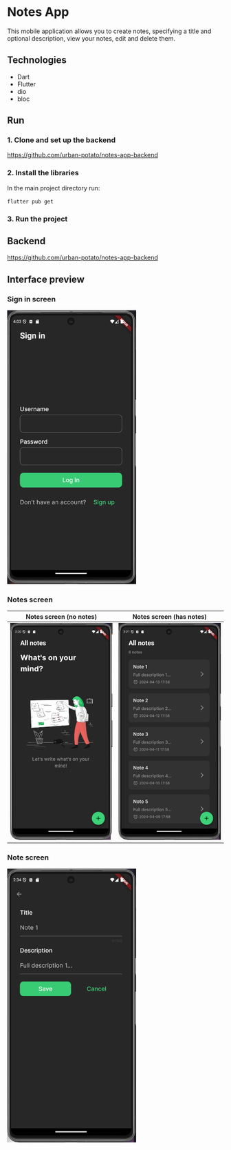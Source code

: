 # Notes App

This mobile application allows you to create notes, specifying a title and optional description, view your notes, edit and delete them.

## Technologies

- Dart
- Flutter
- dio
- bloc

## Run

### 1. Clone and set up the backend

https://github.com/urban-potato/notes-app-backend

### 2. Install the libraries

In the main project directory run:

```
flutter pub get
```

### 3. Run the project

## Backend

https://github.com/urban-potato/notes-app-backend

## Interface preview

### Sign in screen

<img alt="sign in screen" src="https://github.com/urban-potato/notes-app-mobile-flutter/blob/main/preview/sign_in_screen.png?raw=true" width="300">

### Notes screen

|                                                                         Notes screen (no notes)                                                                          |                                                                     Notes screen (has notes)                                                                     |
| :----------------------------------------------------------------------------------------------------------------------------------------------------------------------: | :--------------------------------------------------------------------------------------------------------------------------------------------------------------: |
| <img alt="notes screen (no notes)" src="https://github.com/urban-potato/notes-app-mobile-flutter/blob/main/preview/notes_list_screen_no_notes.png?raw=true" width="300"> | <img alt="notes screen (has notes)" src="https://github.com/urban-potato/notes-app-mobile-flutter/blob/main/preview/notes_list_screen.png?raw=true" width="300"> |

### Note screen

<img alt="note screen" src="https://github.com/urban-potato/notes-app-mobile-flutter/blob/main/preview/note_screen.png?raw=true" width="300">
